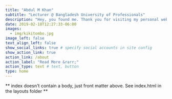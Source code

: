 ```yaml
---
title: "Abdul M Khan"
subtitle: "Lecturer @ Bangladesh University of Professionals"
description: "Hey, you found me. Thank you for visiting my personal website. I try to keep it updated as much as I can. But I am always a little bit of lazy and have ADHD, so I think after sometime, I may lose interest in this and move on to a new project."
date: 2019-02-18T12:27:33-06:00
images:
  - img/kikitombo.jpg
image_left: false
text_align_left: false
show_social_links: true # specify social accounts in site config
show_action_link: true
action_link: /about
action_label: "Read More &rarr;"
action_type: text # text, button
type: home
---
```


** index doesn't contain a body, just front matter above.
See index.html in the layouts folder **
